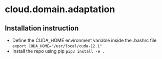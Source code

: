 # cloud.domain.adaptation

## Installation instruction
* Define the CUDA_HOME environment variable inside the .bashrc file `export CUDA_HOME="/usr/local/cuda-12.1"`
* Install the repo using pip `pip3 install -e .`